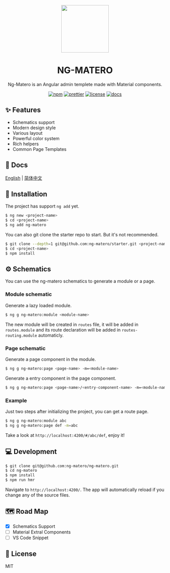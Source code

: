 <p align="center">
  <a href="https://github.com/ng-matero">
    <img width="150" src="https://avatars1.githubusercontent.com/u/49753463?s=200&v=4">
  </a>
</p>

<h1 align="center">
NG-MATERO
</h1>

<div align="center">

Ng-Matero is an Angular admin templete made with Material components.

[![npm](https://img.shields.io/npm/v/ng-matero.svg?style=flat-square)](https://www.npmjs.com/package/ng-matero)
[![prettier](https://img.shields.io/badge/code_style-prettier-ff69b4.svg?style=flat-square)](https://prettier.io/)
[![license](https://img.shields.io/github/license/mashape/apistatus.svg?style=flat-square)](https://github.com/ng-matero/ng-matero)
[![docs](https://img.shields.io/badge/docs-gitbook-blue?style=flat-square)](https://ng-matero.github.io/docs/zh/)

</div>

## ✨ Features

- Schematics support
- Modern design style
- Various layout
- Powerful color system
- Rich helpers
- Common Page Templates

## 📖 Docs

[English](https://ng-matero.github.io/docs/en/) | [简体中文](https://ng-matero.github.io/docs/zh/)

## 🔧 Installation

The project has support `ng add` yet. 

```bash
$ ng new <project-name>
$ cd <project-name>
$ ng add ng-matero
```

You can also git clone the starter repo to start. But it's not recommended.

```bash
$ git clone --depth=1 git@github.com:ng-matero/starter.git <project-name>
$ cd <project-name>
$ npm install
```

## ⚙️ Schematics

You can use the ng-matero schematics to generate a module or a page.

### Module schematic

Generate a lazy loaded module.

```bash
$ ng g ng-matero:module <module-name>
```

The new module will be created in `routes` file, it will be added in `routes.module` and its route declaration will be added in `routes-routing.module` automaticly.

### Page schematic

Generate a page component in the module.

```bash
$ ng g ng-matero:page <page-name> -m=<module-name>
```

Generate a entry component in the page component.

```bash
$ ng g ng-matero:page <page-name>/<entry-component-name> -m=<module-name> -e=true
```

### Example

Just two steps after initializing the project, you can get a route page.

```bash
$ ng g ng-matero:module abc
$ ng g ng-matero:page def -m=abc
```
Take a look at `http://localhost:4200/#/abc/def`, enjoy it!

## 💻 Development

```bash
$ git clone git@github.com:ng-matero/ng-matero.git
$ cd ng-matero
$ npm install
$ npm run hmr
```

Navigate to `http://localhost:4200/`. The app will automatically reload if you change any of the source files.

## 🗺 Road Map

- [X] Schematics Support
- [ ] Material Extral Components
- [ ] VS Code Snippet

## 📃 License

MIT
